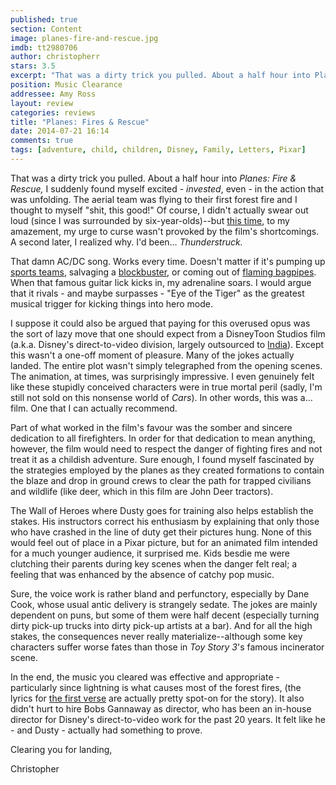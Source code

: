 ```yaml
---
published: true
section: Content
image: planes-fire-and-rescue.jpg
imdb: tt2980706
author: christopherr
stars: 3.5
excerpt: "That was a dirty trick you pulled. About a half hour into Planes: Fire & Rescue, I suddenly found myself excited - invested, even - in the action that was unfolding."
position: Music Clearance
addressee: Amy Ross
layout: review
categories: reviews
title: "Planes: Fires & Rescue"
date: 2014-07-21 16:14
comments: true
tags: [adventure, child, children, Disney, Family, Letters, Pixar]
---
```

That was a dirty trick you pulled. About a half hour into _Planes: Fire & Rescue,_ I suddenly found myself excited - _invested_, even - in the action that was unfolding. The aerial team was flying to their first forest fire and I thought to myself "shit, this good!" Of course, I didn't actually swear out loud (since I was surrounded by six-year-olds)--but [this time][1], to my amazement, my urge to curse wasn't provoked by the film's shortcomings. A second later, I realized why. I'd been… _Thunderstruck._

   [1]: /content/2013/8/14/planes.html

That damn AC/DC song. Works every time. Doesn't matter if it's pumping up [sports teams][2], salvaging a [blockbuster][3], or coming out of [flaming bagpipes][4]. When that famous guitar lick kicks in, my adrenaline soars. I would argue that it rivals - and maybe surpasses - "Eye of the Tiger" as the greatest musical trigger for kicking things into hero mode.

   [2]: http://en.wikipedia.org/wiki/Thunderstruck_(song)#Usage
   [3]: /content/2012/5/18/battleship.html
   [4]: http://wgrd.com/kilted-man-plays-acdcs-thunderstruck-on-flaming-bagpipes-video/

I suppose it could also be argued that paying for this overused opus was the sort of lazy move that one should expect from a DisneyToon Studios film (a.k.a. Disney's direct-to-video division, largely outsourced to [India][5]). Except this wasn't a one-off moment of pleasure. Many of the jokes actually landed. The entire plot wasn't simply telegraphed from the opening scenes. The animation, at times, was surprisingly impressive. I even genuinely felt like these stupidly conceived characters were in true mortal peril (sadly, I'm still not sold on this nonsense world of _Cars_). In other words, this was a… film. One that I can actually recommend.

   [5]: http://www.cartoonbrew.com/feature-film/planes-fire-rescue-teaser-trailer-90372.html

Part of what worked in the film's favour was the somber and sincere dedication to all firefighters. In order for that dedication to mean anything, however, the film would need to respect the danger of fighting fires and not treat it as a childish adventure. Sure enough, I found myself fascinated by the strategies employed by the planes as they created formations to contain the blaze and drop in ground crews to clear the path for trapped civilians and wildlife (like deer, which in this film are John Deer tractors).

The Wall of Heroes where Dusty goes for training also helps establish the stakes. His instructors correct his enthusiasm by explaining that only those who have crashed in the line of duty get their pictures hung. None of this would feel out of place in a Pixar picture, but for an animated film intended for a much younger audience, it surprised me. Kids besdie me were clutching their parents during key scenes when the danger felt real; a feeling that was enhanced by the absence of catchy pop music.

Sure, the voice work is rather bland and perfunctory, especially by Dane Cook, whose usual antic delivery is strangely sedate. The jokes are mainly dependent on puns, but some of them were half decent (especially turning dirty pick-up trucks into dirty pick-up artists at a bar). And for all the high stakes, the consequences never really materialize--although some key characters suffer worse fates than those in _Toy Story 3_'s famous incinerator scene. 

In the end, the music you cleared was effective and appropriate - particularly since lightning is what causes most of the forest fires, (the lyrics for [the first verse][6] are actually pretty spot-on for the story). It also didn't hurt to hire Bobs Gannaway as director, who has been an in-house director for Disney's direct-to-video work for the past 20 years. It felt like he - and Dusty - actually had something to prove.

   [6]: http://www.azlyrics.com/lyrics/acdc/thunderstruck.html

Clearing you for landing,

Christopher 